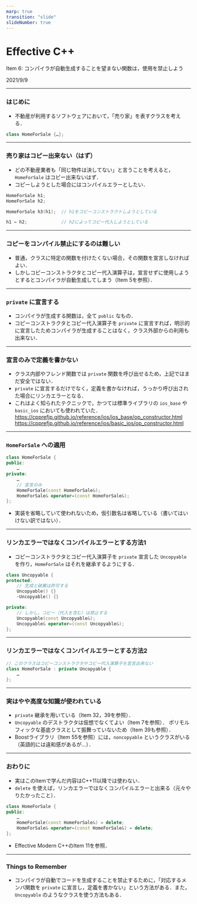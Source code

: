 ```yaml
---
marp: true
transition: "slide"
slideNumber: true
---
```

<!-- theme: gaia -->
<!-- size: 16:9 -->
<!-- page_number: true -->
<!-- paginate: true -->

<style>
img[alt~="center"] {
  display: block;
  margin: 0 auto;
}
</style>

# Effective C++
Item 6: コンパイラが自動生成することを望まない関数は，使用を禁止しよう

2021/9/9

---
### はじめに
- 不動産が利用するソフトウェアにおいて，「売り家」を表すクラスを考える．
```cpp
class HomeForSale {…};
```

---
### 売り家はコピー出来ない（はず）
- どの不動産業者も「同じ物件は決してない」と言うことを考えると，`HomeForSale` はコピー出来ないはず．
- コピーしようとした場合にはコンパイルエラーとしたい．
```cpp
HomeForSale h1;
HomeForSale h2;

HomeForSale h3(h1);  // h1をコピーコンストラクトしようとしている

h1 = h2;             // h2によってコピー代入しようとしている
```

---
### コピーをコンパイル禁止にするのは難しい
- 普通，クラスに特定の関数を付けたくない場合，その関数を宣言しなければよい．
- しかしコピーコンストラクタとコピー代入演算子は，宣言せずに使用しようとするとコンパイラが自動生成してしまう（Item 5を参照）．

---
### `private` に宣言する
- コンパイラが生成する関数は，全て `public` なもの．
- コピーコンストラクタとコピー代入演算子を `private` に宣言すれば，明示的に宣言したためコンパイラが生成することはなく，クラス外部からの利用も出来ない．

---
### 宣言のみで定義を書かない
- クラス内部やフレンド関数では `private` 関数を呼び出せるため，上記ではまだ安全ではない．
- `private` に宣言するだけでなく，定義を書かなければ，うっかり呼び出された場合にリンカエラーとなる．
- これはよく知られたテクニックで，かつては標準ライブラリの `ios_base` や `basic_ios` においても使われていた．
https://cpprefjp.github.io/reference/ios/ios_base/op_constructor.html
https://cpprefjp.github.io/reference/ios/basic_ios/op_constructor.html


---
### `HomeForSale` への適用
```cpp
class HomeForSale {
public:
    …
private:
    …
    // 宣言のみ
    HomeForSale(const HomeForSale&);
    HomeForSale& operator=(const HomeForSale&);
};
```
- 実装を省略していて使われないため，仮引数名は省略している（書いてはいけない訳ではない）．

---
### リンカエラーではなくコンパイルエラーとする方法1
- コピーコンストラクタとコピー代入演算子を `private` 宣言した `Uncopyable` を作り，`HomeForSale` はそれを継承するようにする．
```cpp
class Uncopyable {
protected:
    // 生成と破棄は許可する
    Uncopyable() {}
    ~Uncopyable() {}

private:
    // しかし，コピー（代入を含む）は禁止する
    Uncopyable(const Uncopyable&);
    Uncopyable& operator=(const Uncopyable&);
};
```

---
### リンカエラーではなくコンパイルエラーとする方法2
```cpp
// このクラスはコピーコンストラクタやコピー代入演算子を宣言出来ない
class HomeForSale : private Uncopyable {
    …
};
```

---
### 実はやや高度な知識が使われている
- `private` 継承を用いている（Item 32，39を参照）．
- `Uncopyable` のデストラクタは仮想でなくてよい（Item 7を参照）．
ポリモルフィックな基底クラスとして振舞っていないため（Item 39も参照）．
- Boostライブラリ（Item 55を参照）には，`noncopyable` というクラスがいる（英語的には違和感があるが…）．

---
### おわりに
- 実はこのItemで学んだ内容はC++11以降では使わない．
- `delete` を使えば，リンカエラーではなくコンパイルエラーと出来る（元々やりたかったこと）．
```cpp
class HomeForSale {
public:
    …
    HomeForSale(const HomeForSale&) = delete;
    HomeForSale& operator=(const HomeForSale&) = delete;
};
```
- Effective Modern C++のItem 11を参照．

---
### Things to Remember
- コンパイラが自動でコードを生成することを禁止するために，「対応するメンバ関数を `private` に宣言し，定義を書かない」という方法がある．また，`Uncopyable` のようなクラスを使う方法もある．
